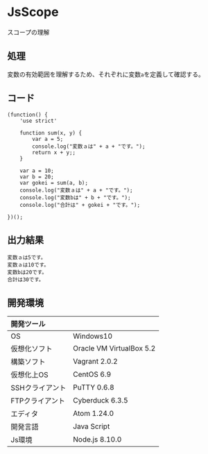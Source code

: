 # JsScope
スコープの理解

## 処理
変数の有効範囲を理解するため、それぞれに変数`a`を定義して確認する。

## コード
```
(function() {
    'use strict'

    function sum(x, y) {
        var a = 5;
        console.log("変数ａは" + a + "です。");
        return x + y;;
    }

    var a = 10;
    var b = 20;
    var gokei = sum(a, b);
    console.log("変数ａは" + a + "です。");
    console.log("変数bは" + b + "です。");
    console.log("合計は" + gokei + "です。");

})();
```

## 出力結果  
```
変数ａは5です。
変数ａは10です。
変数bは20です。
合計は30です。
```
  
## 開発環境
| 開発ツール |  |
|:-|:-|
| OS | Windows10 |
| 仮想化ソフト | Oracle VM VirtualBox 5.2 |
| 構築ソフト | Vagrant 2.0.2 |
| 仮想化上OS | CentOS 6.9 |
| SSHクライアント | PuTTY 0.6.8 |
| FTPクライアント | Cyberduck 6.3.5 |
| エディタ | Atom 1.24.0 |
| 開発言語 | Java Script |
| Js環境 | Node.js 8.10.0 |
